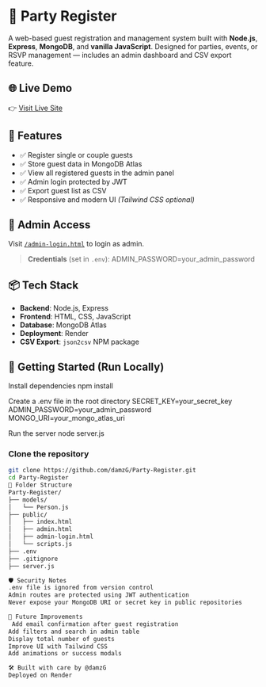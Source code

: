 # 🎉 Party Register

A web-based guest registration and management system built with **Node.js**, **Express**, **MongoDB**, and **vanilla JavaScript**. Designed for parties, events, or RSVP management — includes an admin dashboard and CSV export feature.

## 🌐 Live Demo
👉 [Visit Live Site](https://party-register.onrender.com)

## 📸 Features
- ✅ Register single or couple guests
- ✅ Store guest data in MongoDB Atlas
- ✅ View all registered guests in the admin panel
- ✅ Admin login protected by JWT
- ✅ Export guest list as CSV
- ✅ Responsive and modern UI *(Tailwind CSS optional)*

## 🔐 Admin Access
Visit [`/admin-login.html`](https://party-register.onrender.com/admin-login.html) to login as admin.

> **Credentials** (set in `.env`):
ADMIN_PASSWORD=your_admin_password
## 📦 Tech Stack
- **Backend**: Node.js, Express
- **Frontend**: HTML, CSS, JavaScript
- **Database**: MongoDB Atlas
- **Deployment**: Render
- **CSV Export**: `json2csv` NPM package

## 🚀 Getting Started (Run Locally)
Install dependencies
npm install

Create a .env file in the root directory
SECRET_KEY=your_secret_key
ADMIN_PASSWORD=your_admin_password
MONGO_URI=your_mongo_atlas_uri

Run the server
node server.js


### Clone the repository
```bash
git clone https://github.com/damzG/Party-Register.git
cd Party-Register
📁 Folder Structure
Party-Register/
├── models/
│   └── Person.js
├── public/
│   ├── index.html
│   ├── admin.html
│   ├── admin-login.html
│   └── scripts.js
├── .env
├── .gitignore
├── server.js

🛡️ Security Notes
.env file is ignored from version control
Admin routes are protected using JWT authentication
Never expose your MongoDB URI or secret key in public repositories

🧠 Future Improvements
 Add email confirmation after guest registration
Add filters and search in admin table
Display total number of guests
Improve UI with Tailwind CSS
Add animations or success modals

🛠 Built with care by @damzG
Deployed on Render

